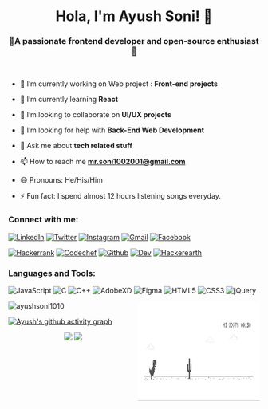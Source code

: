 <h1 align="center">Hola, I'm Ayush Soni! 👋</h1>
<h3 align="center">🚀A passionate frontend developer and open-source enthusiast🚀</h3><br>

- 🔭 I’m currently working on Web project : **Front-end projects**

- 🌱 I’m currently learning **React**

- 👯 I’m looking to collaborate on **UI/UX projects**

- 🤝 I’m looking for help with **Back-End Web Development**

- 💬 Ask me about **tech related stuff**

- 📫 How to reach me **mr.soni1002001@gmail.com**

- 😄 Pronouns: He/His/Him

- ⚡ Fun fact: I spend almost 12 hours listening songs everyday.

<h3 align="left">Connect with me:</h3>
<div align="left">
  <a href="https://linkedin.com/in/ayushsoni1010/"><img alt="LinkedIn" src="https://img.shields.io/badge/linkedin-%230077B5.svg?style=for-the-badge&logo=linkedin&logoColor=white"/></a>
  <a href="https://twitter.com/ayushsoni1010"><img alt="Twitter" src="https://img.shields.io/badge/Twitter-D14836?style=for-the-badge&logo=twitter&logoColor=white"/></a>
  <a href="https://instagram.com/aayushsoni1010"><img alt="Instagram" src="https://img.shields.io/badge/Instagram-D14836?style=for-the-badge&logo=instagram&logoColor=white"/></a>
  <a href="mailto:mr.soni1002001@gmail.com"><img alt="Gmail" src="https://img.shields.io/badge/Gmail-D14836?style=for-the-badge&logo=gmail&logoColor=white"/></a>
  <a href="https://fb.com/ayushsoni1010/"><img alt="Facebook" src="https://img.shields.io/badge/Facebook-%230077B5.svg?style=for-the-badge&logo=facebook&logoColor=white"/></a>
  
  <a href="https://www.hackerrank.com/ayushsoni1010"><img alt="Hackerrank" src="https://img.shields.io/badge/Hackerrank-%230077B5.svg?style=for-the-badge&logo=hackerrank&logoColor=white"/></a>
  <a href="https://www.codechef.com/users/ayushsoni1010"><img alt="Codechef" src="https://img.shields.io/badge/Codechef-D14836?style=for-the-badge&logo=codechef&logoColor=white"/></a>
  <a href="https://github.com/ayushsoni1010"><img alt="Github" src="https://img.shields.io/badge/Github-D14836?style=for-the-badge&logo=github&logoColor=white"/></a>
  <a href="https://dev.to/ayushsoni1010"><img alt="Dev" src="https://img.shields.io/badge/Dev-D14836?style=for-the-badge&logo=dev&logoColor=white"/></a>
  <a href="https://www.hackerearth.com/ayushsoni1010"><img alt="Hackerearth" src="https://img.shields.io/badge/Hackerearth-%230077B5.svg?style=for-the-badge&logo=hackerearth&logoColor=white"/></a>
</div>


<h3 align="left">Languages and Tools:</h3>
<p> 
 <img alt="JavaScript" src="https://img.shields.io/badge/javascript-%23323330.svg?&style=for-the-badge&logo=javascript&logoColor=%23F7DF1E" />
 <img alt="C" src="https://img.shields.io/badge/c-%2300599C.svg?&style=for-the-badge&logo=c&logoColor=white" />
 <img alt="C++" src="https://img.shields.io/badge/c++-%2300599C.svg?&style=for-the-badge&logo=c%2B%2B&ogoColor=white" />
 <img alt="AdobeXD" src="https://img.shields.io/badge/adobexd-%23E34F26.svg?&style=for-the-badge&logo=adobexd&logoColor=white" />
 <img alt="Figma" src="https://img.shields.io/badge/figma-%23E34F26.svg?&style=for-the-badge&logo=figma&logoColor=white" />
 <img alt="HTML5" src="https://img.shields.io/badge/html5-%23E34F26.svg?&style=for-the-badge&logo=html5&logoColor=white" />
 <img alt="CSS3" src="https://img.shields.io/badge/css3-%231572B6.svg?&style=for-the-badge&logo=css3&logoColor=white" />
 <img alt="jQuery" src="https://img.shields.io/badge/jquery-%230769AD.svg?style=for-the-badge&logo=jquery&logoColor=white"/> 
 <img alt="" src="ttps://img.shields.io/badge/react-%2320232a.svg?style=for-the-badge&logo=react&logoColor=%2361DAFB"/>  
</p>



<p>
  <img src="https://github-readme-stats.vercel.app/api/top-langs/?username=ayushsoni1010&layout=compact&theme=radical" alt="ayushsoni1010" width="49%" >
  <img align="right" alt="GIF" src="dino.gif" width="48.5%" height="200" >
</p>


[![Ayush's github activity graph](https://activity-graph.herokuapp.com/graph?username=ayushsoni1010&theme=xcode)](https://git.io/ayushsoni1010)

<p align="center">
	
  <img width="48%" src="https://github-readme-stats.vercel.app/api?username=ayushsoni1010&show_icons=true&theme=tokyonight" />
  <img width="48%" src="https://github-readme-streak-stats.herokuapp.com/?user=ayushsoni1010&theme=tokyonight" />
</p>

